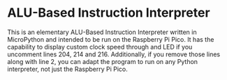 # ALU-Based Instruction Interpreter
This is an elementary ALU-Based Instruction Interpreter written in MicroPython and intended to be run on the Raspberry Pi Pico.
It has the capability to display custom clock speed through and LED if you uncomment lines 204, 214 and 216.
Additionally, if you remove those lines along with line 2, you can adapt the program to run on any Python interpreter, not just the Raspberry Pi Pico.
